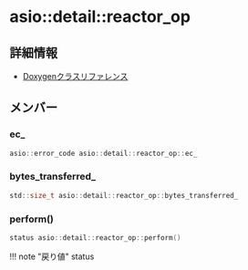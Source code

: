 # asio::detail::reactor_op



## 詳細情報

- [Doxygenクラスリファレンス](https://lang-ship.com/reference/ESP32/latest/classasio_1_1detail_1_1reactor__op.html)

## メンバー



###  ec_

```c
asio::error_code asio::detail::reactor_op::ec_
```


###  bytes_transferred_

```c
std::size_t asio::detail::reactor_op::bytes_transferred_
```


### perform()



```c
status asio::detail::reactor_op::perform()
```

!!! note "戻り値"
	status




